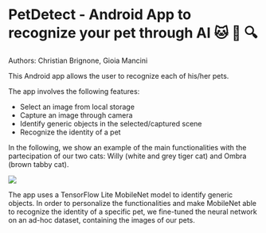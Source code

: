 # PetDetect - Android App to recognize your pet through AI :cat: :dog: :mag:
Authors: Christian Brignone, Gioia Mancini

This Android app allows the user to recognize each of his/her pets.

The app involves the following features:
* Select an image from local storage
* Capture an image through camera
* Identify generic objects in the selected/captured scene
* Recognize the identity of a pet

In the following, we show an example of the main functionalities with the partecipation of our two cats: Willy (white and grey tiger cat) and Ombra (brown tabby cat).

![](https://github.com/ChristianBrignone/PetDetect/blob/master/petDetect_demo.gif)

The app uses a TensorFlow Lite MobileNet model to identify generic objects. 
In order to personalize the functionalities and make MobileNet able to recognize the identity of a specific pet, we fine-tuned the neural network on an ad-hoc dataset, containing the images of our pets.
